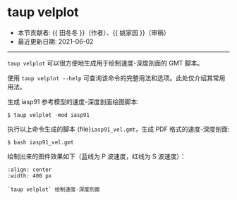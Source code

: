 # taup velplot

- 本节贡献者: {{ 田冬冬 }}（作者）、{{ 姚家园 }}（审稿）
- 最近更新日期: 2021-06-02

---

`taup velplot` 可以很方便地生成用于绘制速度-深度剖面的 GMT 脚本。

使用 `taup velplot --help` 可查询该命令的完整用法和选项。此处仅介绍其常用用法。

生成 iasp91 参考模型的速度-深度剖面绘图脚本:

```
$ taup velplot -mod iasp91
```

执行以上命令生成的脚本 {file}`iasp91_vel.gmt`，生成 PDF 格式的速度-深度剖面:

```
$ bash iasp91_vel.gmt
```

绘制出来的图件效果如下（蓝线为 P 波速度，红线为 S 波速度）：

```{figure} taup_velplot.jpg
:align: center
:width: 400 px

`taup velplot` 绘制速度-深度剖面
```
